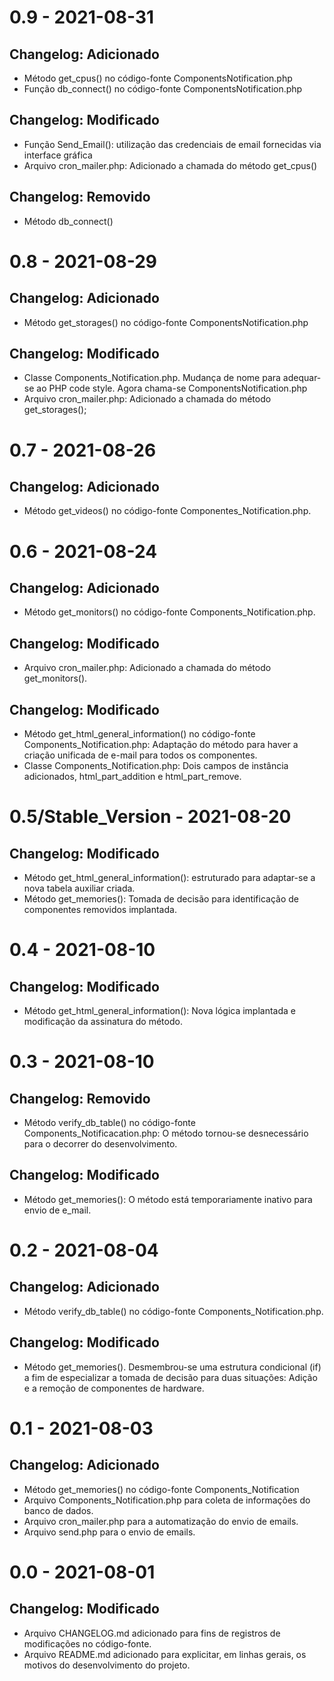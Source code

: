 # 0.9 - 2021-08-31
## Changelog: Adicionado
- Método get_cpus() no código-fonte ComponentsNotification.php
- Função db_connect() no código-fonte ComponentsNotification.php	

## Changelog: Modificado
- Função Send_Email(): utilização das credenciais de email fornecidas via interface gráfica
- Arquivo cron_mailer.php: Adicionado a chamada do método get_cpus()

## Changelog: Removido
- Método db_connect()

# 0.8 - 2021-08-29
## Changelog: Adicionado
- Método get_storages() no código-fonte ComponentsNotification.php

## Changelog: Modificado
- Classe Components_Notification.php. Mudança de nome para adequar-se ao PHP code style. Agora chama-se ComponentsNotification.php
- Arquivo cron_mailer.php: Adicionado a chamada do método get_storages();

# 0.7 - 2021-08-26
## Changelog: Adicionado
- Método get_videos() no código-fonte Componentes_Notification.php.

# 0.6 - 2021-08-24
## Changelog: Adicionado
- Método get_monitors() no código-fonte Components_Notification.php.

## Changelog: Modificado
- Arquivo cron_mailer.php: Adicionado a chamada do método get_monitors().

## Changelog: Modificado
- Método get_html_general_information() no código-fonte Components_Notification.php: Adaptação do método para haver a criação unificada de e-mail para todos os componentes. 
- Classe Components_Notification.php: Dois campos de instância adicionados, html_part_addition e html_part_remove.

# 0.5/Stable_Version - 2021-08-20
## Changelog: Modificado
- Método get_html_general_information(): estruturado para adaptar-se a nova tabela auxiliar criada.
- Método get_memories(): Tomada de decisão para identificação de componentes removidos implantada.

# 0.4 - 2021-08-10
## Changelog: Modificado
- Método get_html_general_information(): Nova lógica implantada e modificação da assinatura do método.

# 0.3 - 2021-08-10
## Changelog: Removido
- Método verify_db_table() no código-fonte Components_Notificacation.php: O método tornou-se desnecessário para o decorrer do desenvolvimento.

## Changelog: Modificado
- Método get_memories(): O método está temporariamente inativo para envio de e_mail. 

# 0.2 - 2021-08-04
## Changelog: Adicionado
- Método verify_db_table() no código-fonte Components_Notification.php.

## Changelog: Modificado
- Método get_memories(). Desmembrou-se uma estrutura condicional (if) a fim de especializar a tomada
de decisão para duas situações: Adição e a remoção de componentes de hardware.

# 0.1 - 2021-08-03
## Changelog: Adicionado
- Método get_memories() no código-fonte Components_Notification
- Arquivo Components_Notification.php para coleta de informações do banco de dados.
- Arquivo cron_mailer.php para a automatização do envio de emails.
- Arquivo send.php para o envio de emails.

# 0.0 - 2021-08-01
## Changelog: Modificado
- Arquivo CHANGELOG.md adicionado para fins de registros de modificações no código-fonte.
- Arquivo README.md adicionado para explicitar, em linhas gerais, os motivos do  desenvolvimento do projeto.
